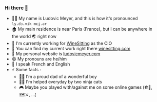 ### Hi there 👋

- 👨‍💻 My name is Ludovic Meyer, and this is how it's pronounced `ly.dɔ.vik mɛi̯.ər`
- 🏠 My main residence is near Paris (France), but I can be anywhere in the world 🌏 right now
- 🍷 I'm currently working for [WineSitting](https://github.com/winesitting) as the CIO
- 🔭 You can find my current work right there [winesitting.com](https://winesitting.com)
- 🔗 My personal website is [ludovicmeyer.com](https://ludovicmeyer.com)
- 😄 My pronouns are he/him
- 🙊 I speak French and English
- ⚡ Some facts : 
  - 👨‍👦 I'm a proud dad of a wonderful boy
  - 🐱‍💻 I'm helped everyday by two ninja cats
  - 🎮 Maybe you played with/against me on some online games (⚽🚗, 🗺⚔, ...)
